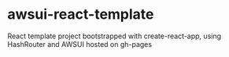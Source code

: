 # awsui-react-template
React template project bootstrapped with create-react-app, using HashRouter and AWSUI hosted on gh-pages
